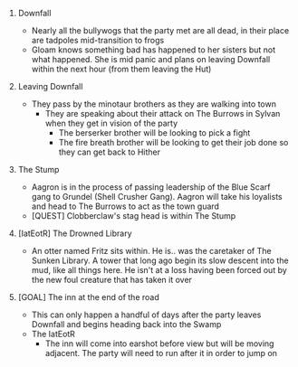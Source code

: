 1. Downfall
    - Nearly all the bullywogs that the party met are all dead, in their place are tadpoles mid-transition to frogs
    - Gloam knows something bad has happened to her sisters but not what happened. She is mid panic and plans on leaving Downfall within the next hour (from them leaving the Hut)
2. Leaving Downfall
    - They pass by the minotaur brothers as they are walking into town
        - They are speaking about their attack on The Burrows in Sylvan when they get in vision of the party
            - The berserker brother will be looking to pick a fight
            - The fire breath brother will be looking to get their job done so they can get back to Hither
3. The Stump
    - Aagron is in the process of passing leadership of the Blue Scarf gang to Grundel (Shell Crusher Gang). Aagron will take his loyalists and head to The Burrows to act as the town guard
    - [QUEST] Clobberclaw's stag head is within The Stump
4. [IatEotR] The Drowned Library
    - An otter named Fritz sits within. He is.. was the caretaker of The Sunken Library. A tower that long ago begin its slow descent into the mud, like all things here. He isn't at a loss having been forced out by the new foul creature that has taken it over
    
5. [GOAL] The inn at the end of the road
    - This can only happen a handful of days after the party leaves Downfall and begins heading back into the Swamp
    - The IatEotR
        - The inn will come into earshot before view but will be moving adjacent. The party will need to run after it in order to jump on